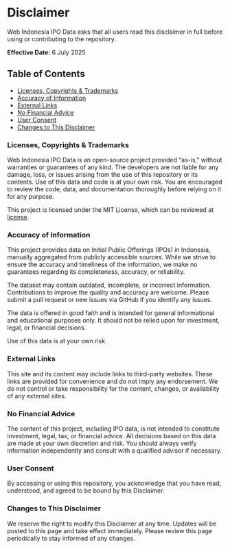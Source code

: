 # Disclaimer

Web Indonesia IPO Data asks that all users read this disclaimer in full before using or contributing to the repository.

**Effective Date:** 6 July 2025

## Table of Contents

- [Licenses, Copyrights & Trademarks](#licenses-copyrights--trademarks)
- [Accuracy of Information](#accuracy-of-information)
- [External Links](#external-links)
- [No Financial Advice](#no-financial-advice)
- [User Consent](#user-consent)
- [Changes to This Disclaimer](#changes-to-this-disclaimer)

### Licenses, Copyrights & Trademarks

Web Indonesia IPO Data is an open-source project provided “as-is,” without warranties or guarantees of any kind. The developers are not liable for any damage, loss, or issues arising from the use of this repository or its contents. Use of this data and code is at your own risk. You are encouraged to review the code, data, and documentation thoroughly before relying on it for any purpose.

This project is licensed under the MIT License, which can be reviewed at [license](https://github.com/ricotandrio/web-indonesia-ipo-data/blob/master/LICENSE.md).

### Accuracy of Information

This project provides data on Initial Public Offerings (IPOs) in Indonesia, manually aggregated from publicly accessible sources. While we strive to ensure the accuracy and timeliness of the information, we make no guarantees regarding its completeness, accuracy, or reliability.

The dataset may contain outdated, incomplete, or incorrect information. Contributions to improve the quality and accuracy are welcome. Please submit a pull request or new issues via GitHub if you identify any issues.

The data is offered in good faith and is intended for general informational and educational purposes only. It should not be relied upon for investment, legal, or financial decisions.

Use of this data is at your own risk.

### External Links

This site and its content may include links to third-party websites. These links are provided for convenience and do not imply any endorsement. We do not control or take responsibility for the content, changes, or availability of any external sites.

### No Financial Advice

The content of this project, including IPO data, is not intended to constitute investment, legal, tax, or financial advice. All decisions based on this data are made at your own discretion and risk. You should always verify information independently and consult with a qualified advisor if necessary.

### User Consent

By accessing or using this repository, you acknowledge that you have read, understood, and agreed to be bound by this Disclaimer.

### Changes to This Disclaimer

We reserve the right to modify this Disclaimer at any time. Updates will be posted to this page and take effect immediately. Please review this page periodically to stay informed of any changes.
